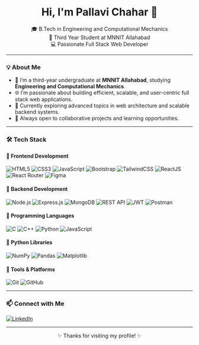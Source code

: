<h1 align="center">Hi, I'm Pallavi Chahar 👋</h1>

<p align="center">
🎓 B.Tech in Engineering and Computational Mechanics <br>
📍 Third Year Student at MNNIT Allahabad <br>
💻 Passionate Full Stack Web Developer
</p>

---

### 💡 About Me

- 🎯 I’m a third-year undergraduate at **MNNIT Allahabad**, studying **Engineering and Computational Mechanics**.
- 🌐 I’m passionate about building efficient, scalable, and user-centric full stack web applications.
- 🌱 Currently exploring advanced topics in web architecture and scalable backend systems.
- 🤝 Always open to collaborative projects and learning opportunities.

---

### 🛠️ Tech Stack

#### 🔹 Frontend Development
![HTML5](https://img.shields.io/badge/-HTML5-E34F26?style=flat&logo=html5&logoColor=white)
![CSS3](https://img.shields.io/badge/-CSS3-1572B6?style=flat&logo=css3)
![JavaScript](https://img.shields.io/badge/-JavaScript-F7DF1E?style=flat&logo=javascript&logoColor=black)
![Bootstrap](https://img.shields.io/badge/-Bootstrap-563D7C?style=flat&logo=bootstrap)
![TailwindCSS](https://img.shields.io/badge/-TailwindCSS-38B2AC?style=flat&logo=tailwind-css)
![ReactJS](https://img.shields.io/badge/-ReactJS-61DAFB?style=flat&logo=react&logoColor=black)
![React Router](https://img.shields.io/badge/-React%20Router-CA4245?style=flat&logo=react-router&logoColor=white)
![Figma](https://img.shields.io/badge/-Figma-F24E1E?style=flat&logo=figma&logoColor=white)

#### 🔹 Backend Development
![Node.js](https://img.shields.io/badge/-Node.js-339933?style=flat&logo=node.js&logoColor=white)
![Express.js](https://img.shields.io/badge/-Express.js-000000?style=flat&logo=express&logoColor=white)
![MongoDB](https://img.shields.io/badge/-MongoDB-47A248?style=flat&logo=mongodb)
![REST API](https://img.shields.io/badge/-REST%20API-006400?style=flat)
![JWT](https://img.shields.io/badge/-JWT-000000?style=flat&logo=jsonwebtokens&logoColor=white)
![Postman](https://img.shields.io/badge/-Postman-FF6C37?style=flat&logo=postman)

#### 🔹 Programming Languages
![C](https://img.shields.io/badge/-C-00599C?style=flat&logo=c&logoColor=white)
![C++](https://img.shields.io/badge/-C++-00599C?style=flat&logo=c%2B%2B&logoColor=white)
![Python](https://img.shields.io/badge/-Python-3776AB?style=flat&logo=python&logoColor=white)
![JavaScript](https://img.shields.io/badge/-JavaScript-F7DF1E?style=flat&logo=javascript&logoColor=black)

#### 🔹 Python Libraries
![NumPy](https://img.shields.io/badge/-NumPy-013243?style=flat&logo=numpy)
![Pandas](https://img.shields.io/badge/-Pandas-150458?style=flat&logo=pandas&logoColor=white)
![Matplotlib](https://img.shields.io/badge/-Matplotlib-11557C?style=flat)

#### 🔹 Tools & Platforms
![Git](https://img.shields.io/badge/-Git-F05032?style=flat&logo=git&logoColor=white)
![GitHub](https://img.shields.io/badge/-GitHub-181717?style=flat&logo=github)

---

### 📫 Connect with Me

[![LinkedIn](https://img.shields.io/badge/-LinkedIn-blue?style=flat&logo=linkedin&logoColor=white)](www.linkedin.com/in/pallavichahar)
<!-- Replace with your real LinkedIn URL -->

---

<p align="center">✨ Thanks for visiting my profile! ✨</p>
